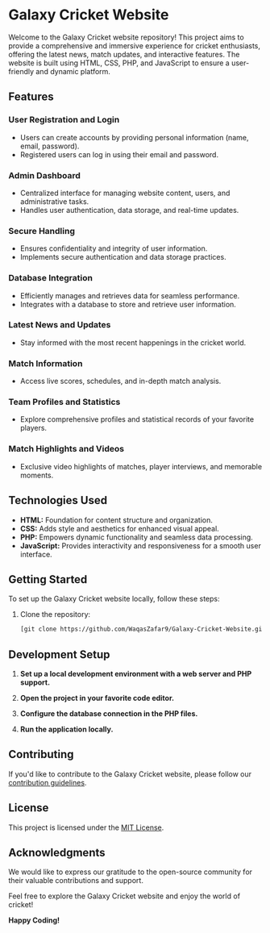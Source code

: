 # Galaxy Cricket Website


Welcome to the Galaxy Cricket website repository! This project aims to provide a comprehensive and immersive experience for cricket enthusiasts, offering the latest news, match updates, and interactive features. The website is built using HTML, CSS, PHP, and JavaScript to ensure a user-friendly and dynamic platform.

## Features

### User Registration and Login
- Users can create accounts by providing personal information (name, email, password).
- Registered users can log in using their email and password.

### Admin Dashboard
- Centralized interface for managing website content, users, and administrative tasks.
- Handles user authentication, data storage, and real-time updates.

### Secure Handling
- Ensures confidentiality and integrity of user information.
- Implements secure authentication and data storage practices.

### Database Integration
- Efficiently manages and retrieves data for seamless performance.
- Integrates with a database to store and retrieve user information.

### Latest News and Updates
- Stay informed with the most recent happenings in the cricket world.

### Match Information
- Access live scores, schedules, and in-depth match analysis.

### Team Profiles and Statistics
- Explore comprehensive profiles and statistical records of your favorite players.

### Match Highlights and Videos
- Exclusive video highlights of matches, player interviews, and memorable moments.

## Technologies Used

- **HTML:** Foundation for content structure and organization.
- **CSS:** Adds style and aesthetics for enhanced visual appeal.
- **PHP:** Empowers dynamic functionality and seamless data processing.
- **JavaScript:** Provides interactivity and responsiveness for a smooth user interface.

## Getting Started

To set up the Galaxy Cricket website locally, follow these steps:

1. Clone the repository:
   ```bash
   [git clone https://github.com/WaqasZafar9/Galaxy-Cricket-Website.git]
## Development Setup

1. **Set up a local development environment with a web server and PHP support.**

2. **Open the project in your favorite code editor.**

3. **Configure the database connection in the PHP files.**

4. **Run the application locally.**

## Contributing

If you'd like to contribute to the Galaxy Cricket website, please follow our [contribution guidelines](CONTRIBUTING.md).

## License

This project is licensed under the [MIT License](LICENSE.md).

## Acknowledgments

We would like to express our gratitude to the open-source community for their valuable contributions and support.

Feel free to explore the Galaxy Cricket website and enjoy the world of cricket!

**Happy Coding!**





